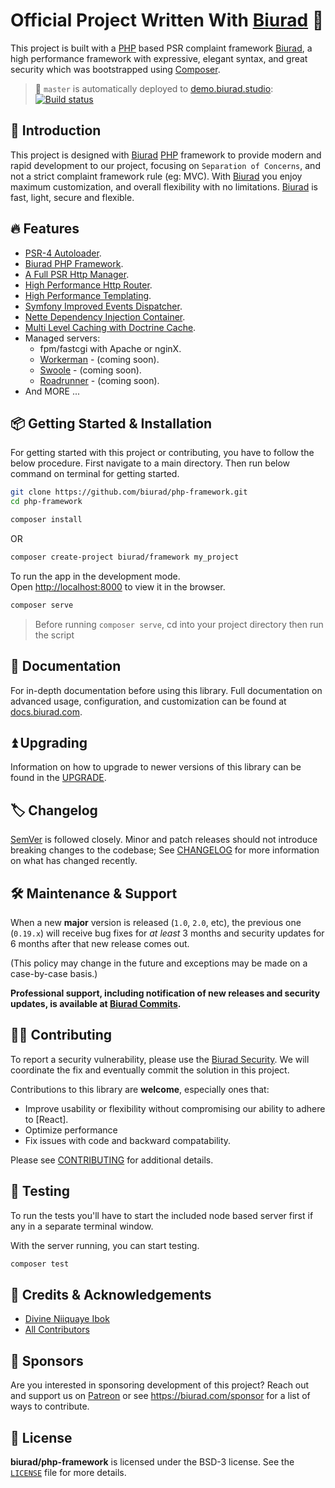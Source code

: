 # Official Project Written With [Biurad] 👊

This project is built with a [PHP] based PSR complaint framework [Biurad], a high performance framework with expressive, elegant syntax, and great security which was bootstrapped using [Composer].

> :rocket: `master` is automatically deployed to [demo.biurad.studio](https://demo.biurad.studio):  [![Build status](https://dev.azure.com/divinejohnibok/Biurad%20PHP%20Framework/_apis/build/status/demo-buirad-framework%20-%20CI)](https://dev.azure.com/divinejohnibok/Biurad%20PHP%20Framework/_build/latest?definitionId=1)

## 🔰 Introduction

This project is designed with [Biurad] [PHP] framework to provide modern and rapid development to our project, focusing on `Separation of Concerns`, and not a strict complaint framework rule (eg: MVC). With [Biurad] you enjoy maximum customization, and overall flexibility with no limitations. [Biurad] is fast, light, secure and flexible.

## 🔥 Features

-   [PSR-4 Autoloader](https://github.com/composer/composer).
-   [Biurad PHP Framework](https://github.com/biurad/php-sdk).
-   [A Full PSR Http Manager](https://github.com/biurad/http-galaxy).
-   [High Performance Http Router](https://github.com/divineniiquaye/flight-routing).
-   [High Performance Templating](https://github.com/biurad/php-templating).
-   [Symfony Improved Events Dispatcher](https://github.com/biurad/php-events-bus).
-   [Nette Dependency Injection Container](https://github.com/nette/di).
-   [Multi Level Caching with Doctrine Cache](https://github.com/biurad/php-cache).
-   Managed servers:
    -   fpm/fastcgi with Apache or nginX.
    -   [Workerman](https://github.com/biurad/php-workerman) - (coming soon).
    -   [Swoole](https://github.com/biurad/php-swoole) - (coming soon).
    -   [Roadrunner](https://github.com/biurad/php-roadrunner) - (coming soon).
-   And MORE ...


## 📦 Getting Started & Installation

For getting started with this project or contributing, you have to follow the below procedure. First navigate to a main directory. Then run below command on terminal for getting started.

```sh
git clone https://github.com/biurad/php-framework.git
cd php-framework

composer install
```

OR

```sh
composer create-project biurad/framework my_project
```

To run the app in the development mode.<br />
Open [http://localhost:8000](http://localhost:8000) to view it in the browser.

```sh
composer serve
```

> Before running `composer serve`, cd into your project directory then run the script

## 📓 Documentation

For in-depth documentation before using this library. Full documentation on advanced usage, configuration, and customization can be found at [docs.biurad.com](https://docs.biurad.com).

## ⏫ Upgrading

Information on how to upgrade to newer versions of this library can be found in the [UPGRADE].

## 🏷️ Changelog

[SemVer](http://semver.org/) is followed closely. Minor and patch releases should not introduce breaking changes to the codebase; See [CHANGELOG] for more information on what has changed recently.

## 🛠️ Maintenance & Support

When a new **major** version is released (`1.0`, `2.0`, etc), the previous one (`0.19.x`) will receive bug fixes for _at least_ 3 months and security updates for 6 months after that new release comes out.

(This policy may change in the future and exceptions may be made on a case-by-case basis.)

**Professional support, including notification of new releases and security updates, is available at [Biurad Commits][commit].**

## 👷‍♀️ Contributing

To report a security vulnerability, please use the [Biurad Security](https://security.biurad.com). We will coordinate the fix and eventually commit the solution in this project.

Contributions to this library are **welcome**, especially ones that:

- Improve usability or flexibility without compromising our ability to adhere to [React].
- Optimize performance
- Fix issues with code and backward compatability.

Please see [CONTRIBUTING] for additional details.

## 🧪 Testing

To run the tests you'll have to start the included node based server first if any in a separate terminal window.

With the server running, you can start testing.

```bash
composer test
```

## 👥 Credits & Acknowledgements

- [Divine Niiquaye Ibok][@divineniiquaye]
- [All Contributors][]

## 🙌 Sponsors

Are you interested in sponsoring development of this project? Reach out and support us on [Patreon](https://www.patreon.com/biurad) or see <https://biurad.com/sponsor> for a list of ways to contribute.

## 📄 License

**biurad/php-framework** is licensed under the BSD-3 license. See the [`LICENSE`](LICENSE) file for more details.

[@divineniiquaye]: https://github.com/divineniiquaye
[commit]: https://commits.biurad.com/php-framework.git
[UPGRADE]: UPGRADE.md
[CHANGELOG]: CHANGELOG.md
[CONTRIBUTING]: ./.github/CONTRIBUTING.md
[All Contributors]: https://github.com/divineniiquaye/php-framework/contributors
[Biurad Lap]: https://team.biurad.com
[email]: support@biurad.com
[message]: https://biurad.com/#contact
[Biurad]: https://framework.biurad.com/php/
[PHP]: https://php.net
[Composer]: https://getcomposer.org/

